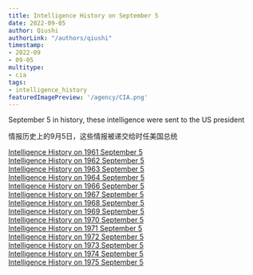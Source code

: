 ```yaml
---
title: Intelligence History on September 5
date: 2022-09-05
author: Qiushi 
authorLink: "/authors/qiushi"
timestamp: 
- 2022-09
- 09-05
multitype: 
- cia
tags: 
- intelligence_history
featuredImagePreview: '/agency/CIA.png'
---
```



September 5 in history, these intelligence were sent to the US president

情报历史上的9月5日，这些情报被递交给时任美国总统

<!--more-->







[Intelligence History on 1961 September 5](/dailybrief/1961-09-05)   
[Intelligence History on 1962 September 5](/dailybrief/1962-09-05)   
[Intelligence History on 1963 September 5](/dailybrief/1963-09-05)   
[Intelligence History on 1964 September 5](/dailybrief/1964-09-05)   
[Intelligence History on 1966 September 5](/dailybrief/1966-09-05)   
[Intelligence History on 1967 September 5](/dailybrief/1967-09-05)   
[Intelligence History on 1968 September 5](/dailybrief/1968-09-05)   
[Intelligence History on 1969 September 5](/dailybrief/1969-09-05)   
[Intelligence History on 1970 September 5](/dailybrief/1970-09-05)   
[Intelligence History on 1971 September 5](/dailybrief/1971-09-05)   
[Intelligence History on 1972 September 5](/dailybrief/1972-09-05)   
[Intelligence History on 1973 September 5](/dailybrief/1973-09-05)   
[Intelligence History on 1974 September 5](/dailybrief/1974-09-05)   
[Intelligence History on 1975 September 5](/dailybrief/1975-09-05)   
